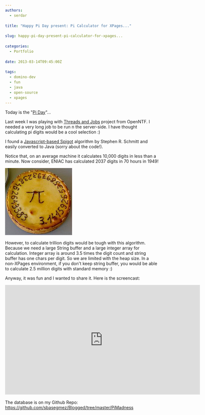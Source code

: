 ```yaml
---
authors:
  - serdar

title: "Happy Pi Day present: Pi Calculator for XPages..."

slug: happy-pi-day-present-pi-calculator-for-xpages...

categories:
  - Portfolio

date: 2013-03-14T09:45:00Z

tags:
  - domino-dev
  - fun
  - java
  - open-source
  - xpages
---
```


Today is the "[Pi Day](http://en.wikipedia.org/wiki/Pi_Day)"...

Last week I was playing with [Threads and Jobs](http://www.openntf.org/internal/home.nsf/project.xsp?action=openDocument&name=Threads%20and%20Jobs) project from OpenNTF. I needed a very long job to be run n the server-side. I have thought calculating pi digits would be a cool selection :)
<!-- more -->
I found a [Javascript-based Spigot](http://mysite.verizon.net/res148h4j/javascript/script_pi_spigot.html) algorithm by Stephen R. Schmitt and easily converted to Java (sorry about the code!).

Notice that, on an average machine it calculates 10,000 digits in less than a minute. Now consider, ENIAC has calculated 2037 digits in 70 hours in 1949!

![Pi Pie at Delft University](../../images/imported/happy-pi-day-present-pi-calculator-for-xpages-M2.jpeg)

However, to calculate trillion digits would be tough with this algorithm. Because we need a large String buffer and a large integer array for calculation. Integer array is around 3.5 times the digit count and string buffer has one chars per digit. So we are limited with the heap size. In a non-XPages environment, if you don't keep string buffer, you would be able to calculate 2.5 million digits with standard memory :)

Anyway, it was fun and I wanted to share it. Here is the screencast:

<iframe width="640" height="360" src="https://www.youtube.com/embed/lCOFpQ6pi_U?rel=0&amp;vq=large" frameborder="0" allowfullscreen></iframe>

The database is on my Github Repo: <https://github.com/sbasegmez/Blogged/tree/master/PiMadness>
